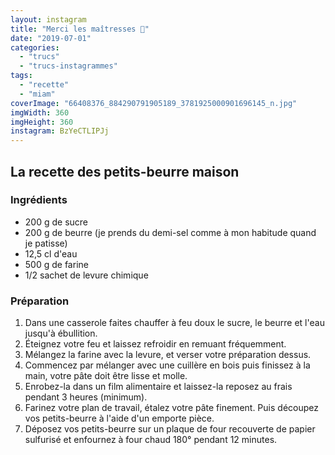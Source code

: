 ```yaml
---
layout: instagram
title: "Merci les maîtresses 🥰"
date: "2019-07-01"
categories: 
  - "trucs"
  - "trucs-instagrammes"
tags: 
  - "recette"
  - "miam"
coverImage: "66408376_884290791905189_3781925000901696145_n.jpg"
imgWidth: 360
imgHeight: 360
instagram: BzYeCTLIPJj
---
```


## La recette des petits-beurre maison

### Ingrédients

- 200 g de sucre
- 200 g de beurre (je prends du demi-sel comme à mon habitude quand je patisse)
- 12,5 cl d'eau
- 500 g de farine
- 1/2 sachet de levure chimique

### Préparation

1. Dans une casserole faites chauffer à feu doux le sucre, le beurre et l'eau jusqu'à ébullition.
2. Éteignez votre feu et laissez refroidir en remuant fréquemment.
3. Mélangez la farine avec la levure, et verser votre préparation dessus.
4. Commencez par mélanger avec une cuillère en bois puis finissez à la main, votre pâte doit être lisse et molle.
5. Enrobez-la dans un film alimentaire et laissez-la reposez au frais pendant 3 heures (minimum).
6. Farinez votre plan de travail, étalez votre pâte finement. Puis découpez vos petits-beurre à l'aide d'un emporte pièce.
7. Déposez vos petits-beurre sur un plaque de four recouverte de papier sulfurisé et enfournez à four chaud 180° pendant 12 minutes.
